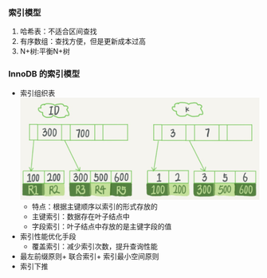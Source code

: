### 索引模型
1. 哈希表：不适合区间查找
2. 有序数组：查找方便，但是更新成本过高
3. N+树:平衡N+树
### InnoDB 的索引模型
+ 索引组织表
  ![index_table](../docs/images/index_table.png)
  + 特点：根据主键顺序以索引的形式存放的
  + 主键索引：数据存在叶子结点中
  + 字段索引：叶子结点中存放的是主键字段的值
+ 索引性能优化手段
  + 覆盖索引：减少索引次数，提升查询性能
+ 最左前缀原则+ 联合索引+ 索引最小空间原则
+ 索引下推

